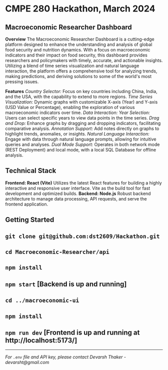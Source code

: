 # CMPE 280 Hackathon, March 2024

## Macroeconomic Researcher Dashboard

**Overview**
The Macroeconomic Researcher Dashboard is a cutting-edge platform designed to enhance the understanding and analysis of global food security and nutrition dynamics. With a focus on macroeconomic indicators and their impact on food security, this dashboard provides researchers and policymakers with timely, accurate, and actionable insights. Utilizing a blend of time series visualization and natural language interaction, the platform offers a comprehensive tool for analyzing trends, making predictions, and deriving solutions to some of the world's most pressing issues.

**Features**
_Country Selector:_ Focus on key countries including China, India, and the USA, with the capability to extend to more regions.
_Time Series Visualization:_ Dynamic graphs with customizable X-axis (Year) and Y-axis (USD Value or Percentage), enabling the exploration of various macroeconomic indicators over time.
_Data Interaction:_
_Year Selection:_ Users can select specific years to view data points in the time series.
_Drag and Drop:_ Enhance graphs by dragging and dropping indicators, facilitating comparative analysis.
_Annotation Support:_ Add notes directly on graphs to highlight trends, anomalies, or insights.
_Natural Language Interaction:_ Engage with data through natural language prompts, allowing for intuitive queries and analyses.
_Dual Mode Support:_ Operates in both network mode (REST Deployment) and local mode, with a local SQL Database for offline analysis.

## Technical Stack

**Frontend: React (Vite)**
Utilizes the latest React features for building a highly interactive and responsive user interface.
Vite as the build tool for fast development and optimized builds.
**Backend: Node.js**
Robust backend architecture to manage data processing, API requests, and serve the frontend application.

## Getting Started

## `git clone git@github.com:dst2609/Hackathon.git`

## `cd Macroeconomic-Researcher/api`

## `npm install`

## `npm start` [Backend is up and running]

## `cd ../macroeconomic-ui`

## `npm install`

## `npm run dev` [Frontend is up and running at http://localhost:5173/]

---

_For `.env` file and API key, please contact Devarsh Thaker - devarsht@gmail.com_
